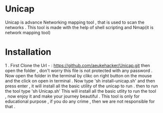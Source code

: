 # Unicap
Unicap is advance Networking mapping tool , that is used to scan the networks . 
This tool is made with the help of shell scripting and Nmap(it is network mapping tool)

# Installation

1 . First Clone the Url - :  https://github.com/aeukehacker/Unicap.git
then open the folder , don't worry this file is not protected with any password 
. Now open the folder in the terminal by clikc on right button on the mouse and the click on open in terminal
. Now type
'sh install-unicap.sh'
and then press enter , it will install all the basic utility of the unicap to run . 
then to run the tool type 
'sh Unicap.sh'
This will install all the basic utlity to run the tool , now enjoy it and make your journey beautiful . This tool is
only for educational purpose , if you do any crime , then we are not responsible for that . 
